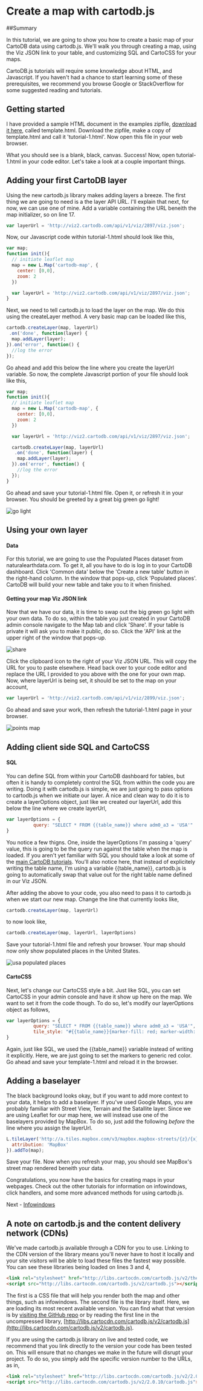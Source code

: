 Create a map with cartodb.js
== 

##Summary

In this tutorial, we are going to show you how to create a basic map of your CartoDB data using cartodb.js. We'll walk you through creating a map, using the Viz JSON link to your table, and customizing SQL and CartoCSS for your maps. 

CartoDB.js tutorials will require some knowledge about HTML, and Javascript. If you haven't had a chance to start learning some of these prerequisites, we recommend you browse Google or StackOverflow for some suggested reading and tutorials.

## Getting started

I have provided a sample HTML document in the examples zipfile, [download it here](https://raw.github.com/Vizzuality/CartoDB-Tutorials/master/cartodb-js/data/examples.zip), called template.html. Download the zipfile, make a copy of template.html and call it 'tutorial-1.html'. Now open this file in your web browser.

What you should see is a blank, black, canvas. Success! Now, open tutorial-1.html in your code editor. Let's take a look at a couple important things.

## Adding your first CartoDB layer

Using the new cartodb.js library makes adding layers a breeze. The first thing we are going to need is a the layer API URL. I'll explain that next, for now, we can use one of mine. Add a variable containing the URL beneith the map initializer, so on line 17.

```js
var layerUrl = 'http://viz2.cartodb.com/api/v1/viz/2897/viz.json';
```

Now, our Javascript code within tutorial-1.html should look like this,

```js
var map;
function init(){
  // initiate leaflet map
  map = new L.Map('cartodb-map', { 
    center: [0,0],
    zoom: 2
  })

  var layerUrl = 'http://viz2.cartodb.com/api/v1/viz/2897/viz.json';
}
```

Next, we need to tell cartodb.js to load the layer on the map. We do this using the createLayer method. A very basic map can be loaded like this,

```js
cartodb.createLayer(map, layerUrl)
 .on('done', function(layer) {
  map.addLayer(layer);
}).on('error', function() {
  //log the error
});
```

Go ahead and add this below the line where you create the layerUrl variable. So now, the complete Javascript portion of your file should look like this,

```js
var map;
function init(){
  // initiate leaflet map
  map = new L.Map('cartodb-map', { 
    center: [0,0],
    zoom: 2
  })

  var layerUrl = 'http://viz2.cartodb.com/api/v1/viz/2897/viz.json';

  cartodb.createLayer(map, layerUrl)
   .on('done', function(layer) {
    map.addLayer(layer);
  }).on('error', function() {
    //log the error
  });
}
```

Go ahead and save your tutorial-1.html file. Open it, or refresh it in your browser. You should be greeted by a great big green go light!

![go light](http://i.imgur.com/MVTrq.png)

## Using your own layer

#### Data

For this tutorial, we are going to use the Populated Places dataset from naturalearthdata.com. To get it, all you have to do is log in to your CartoDB dashboard. Click 'Common data' below the 'Create a new table' button in the right-hand column. In the window that pops-up, click 'Populated places'. CartoDB will build your new table and take you to it when finished. 

#### Getting your map Viz JSON link

Now that we have our data, it is time to swap out the big green go light with your own data. To do so, within the table you just created in your CartoDB admin console navigate to the Map tab and click 'Share'. If your table is private it will ask you to make it public, do so. Click the 'API' link at the upper right of the window that pops-up.

![share](http://i.imgur.com/ZVg5C.png)

Click the clipboard icon to the right of your Viz JSON URL. This will copy the URL for you to paste elsewhere. Head back over to your code editor and replace the URL I provided to you above with the one for your own map. Now, where layerUrl is being set, it should be set to the map on your account,

```js
var layerUrl = 'http://viz2.cartodb.com/api/v1/viz/2899/viz.json';
```

Go ahead and save your work, then refresh the tutorial-1.html page in your browser.

![points map](http://i.imgur.com/Semi3.png)

## Adding client side SQL and CartoCSS

#### SQL

You can define SQL from within your CartoDB dashboard for tables, but often it is handy to completely control the SQL from within the code you are writing. Doing it with cartodb.js is simple, we are just going to pass options to cartodb.js when we initiate our layer. A nice and clean way to do it is to create a layerOptions object, just like we created our layerUrl, add this below the line where we create layerUrl,

```js
var layerOptions = {
          query: "SELECT * FROM {{table_name}} where adm0_a3 = 'USA'"
}
```

You notice a few thigns. One, inside the layerOptions I'm passing a 'query' value, this is going to be the query run against the table when the map is loaded. If you aren't yet familiar with SQL you should take a look at some of the [main CartoDB tutorials](http://developers.cartodb.com/tutorials.html). You'll also notice here, that instead of explicitely writing the table name, I'm using a variable {{table_name}}, cartodb.js is going to automatically swap that value out for the right table name defined in our Viz JSON. 

After adding the above to your code, you also need to pass it to cartodb.js when we start our new map. Change the line that currently looks like,

```js
cartodb.createLayer(map, layerUrl)
```

to now look like,

```js
cartodb.createLayer(map, layerUrl, layerOptions)
```

Save your tutorial-1.html file and refresh your browser. Your map should now only show populated places in the United States.

![usa populated places](http://i.imgur.com/MevCP.png)

#### CartoCSS

Next, let's change our CartoCSS style a bit. Just like SQL, you can set CartoCSS in your admin console and have it show up here on the map. We want to set it from the code though. To do so, let's modify our layerOptions object as follows,

```js
var layerOptions = {
          query: "SELECT * FROM {{table_name}} where adm0_a3 = 'USA'",
          tile_style: "#{{table_name}}{marker-fill: red; marker-width: 14; marker-line-color: white; marker-line-width: 3;}"
}
```

Again, just like SQL, we used the {{table_name}} variable instead of writing it explicitly. Here, we are just going to set the markers to generic red color. Go ahead and save your template-1.html and reload it in the browser.

## Adding a baselayer

The black background looks okay, but if you want to add more context to your data, it helps to add a baselayer. If you've used Google Maps, you are probably familiar with Street View, Terrain and the Satallite layer. Since we are using Leaflet for our map here, we will instead use one of the baselayers provided by MapBox. To do so, just add the following *before* the line where you assign the layerUrl.

```js
L.tileLayer('http://a.tiles.mapbox.com/v3/mapbox.mapbox-streets/{z}/{x}/{y}.png', {
  attribution: 'MapBox'
}).addTo(map);
```

Save your file. Now when you refresh your map, you should see MapBox's street map rendered beneith your data. 

Congratulations, you now have the basics for creating maps in your webpages. Check out the other tutorials for information on infowindows, click handlers, and some more advanced methods for using cartodb.js.

Next - [Infowindows](./adding_infowindows.md)

## A note on cartodb.js and the content delivery network (CDNs)

We've made cartodb.js available through a CDN for you to use. Linking to the CDN version of the library means you'll never have to host it locally and your site visitors will be able to load these files the fastest way possible. You can see these libraries being loaded on lines 3 and 4,

```html
<link rel="stylesheet" href="http://libs.cartocdn.com/cartodb.js/v2/themes/css/cartodb.css" />
<script src="http://libs.cartocdn.com/cartodb.js/v2/cartodb.js"></script>
```

The first is a CSS file that will help you render both the map and other things, such as infowindows. The second file is the library itself. Here, we are loading its most recent available version. You can find what that version is by [visiting the GitHub repo](https://github.com/CartoDB/cartodb.js) or by reading the first line in the uncompressed library, [http://libs.cartocdn.com/cartodb.js/v2/cartodb.js](http://libs.cartocdn.com/cartodb.js/v2/cartodb.js). 

If you are using the cartodb.js library on live and tested code, we recommend that you link directly to the version your code has been tested on. This will ensure that no changes we make in the future will disrupt your project. To do so, you simply add the specific version number to the URLs, as in,

```html
<link rel="stylesheet" href="http://libs.cartocdn.com/cartodb.js/v2/2.0.10/themes/css/cartodb.css" />
<script src="http://libs.cartocdn.com/cartodb.js/v2/2.0.10/cartodb.js"></script>
```



